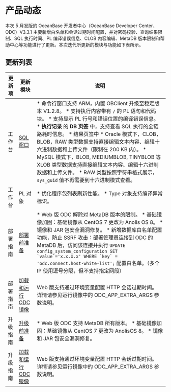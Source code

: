 产品动态 
=========================

本次 5 月发版的 OceanBase 开发者中心（OceanBase Developer Center，ODC）V3.3.1 主要新增白名单和会话过期时间配置，并对密码校验、查询结果限制、SQL 执行时间、PL 编译错误信息、CLOB 内容编辑、MetaDB 版本限制和帮助中心等功能进行了更新。本次迭代所更新的模块与功能如下表所示。

更新列表 
-------------------------



| 更新项  |                            更新模块                             |                                                                                                                                                                                                                                                                                                                                                  说明                                                                                                                                                                                                                                                                                                                                                  |
|------|-------------------------------------------------------------|------------------------------------------------------------------------------------------------------------------------------------------------------------------------------------------------------------------------------------------------------------------------------------------------------------------------------------------------------------------------------------------------------------------------------------------------------------------------------------------------------------------------------------------------------------------------------------------------------------------------------------------------------------------------------------------------------|
| 工作台  | [SQL 窗口](../7.client-odc-user-guide/4.client-odc-use-workspace/2.client-odc-sql-window.md)       | * 命令行窗口支持 ARM，内置 OBClient 升级至稳定版本 V1.2.8。   * 支持执行内容带有 `/` 的 PL 语句和代码块。   * 支持显示 PL 行号和错误位置的编译错误信息。   * **执行记录** 的 **DB 页签** 中，支持查看 SQL 执行的全链路耗时信息。   * 结果页签中 * Oracle 模式下，CLOB，BLOB，RAW 类型数据支持直接编辑文本内容、编辑十六进制数据和上传文件（限制在 200 KB 内）。   * MySQL 模式下，BLOB, MEDIUMBLOB, TINYBLOB 等 XLOB 类型数据支持直接编辑文本内容、编辑十六进制数据和上传文件。   * RAW 类型按照字符串格式展示，`sys_guid` 值不再需要到十六进制模式查看。      |
| 工作台  | PL 对象                                                       | * 优化程序包列表刷新性能。   * Type 对象支持编译异常标识。                                                                                                                                                                                                                                                                                                                                                                                                                                                                                                                                                                               |
| 部署指南 | [部署前准备](../8.deployment-guide/2.preparations-before-deployment.md)        | * Web 版 ODC 解除对 MetaDB 版本的限制。   * 基础镜像加固：基础镜像从 CentOS 7 更改为 Anolis OS 8。   * 镜像和 JAR 包安全漏洞修复。   * 新增数据库白名单配置功能，防止 SSRF 攻击：部署管理员连接到 ODC 的 MetaDB 后，访问该连接并执行 ``UPDATE config_system_configuration SET `value`='x.x.x.x' WHERE `key` = 'odc.connect.host-white-list';`` 配置白名单。（多个 IP 使用逗号分隔，但不支持指定网段）                                                                                                                                                                                                                                              |
| 部署指南 | [加载和运行 ODC 镜像](../8.deployment-guide/3.deploy-a-single-odc-node/2.load-and-run-single-odc-images.md) | Web 版支持通过环境变量配置 HTTP 会话过期时间。 详情请参见运行镜像中的 ODC_APP_EXTRA_ARGS 参数说明。                                                                                                                                                                                                                                                                                                                                                                                                                                                                                                                                                                                                                    |
| 升级指南 | [升级前准备](../9.upgrade-guide/2.preparation-for-upgrade.md)        | * Web 版 ODC 支持 MetaDB 所有版本。   * 基础镜像加固：基础镜像从 CentOS 7 更改为 AnolisOS 8。   * 镜像和 JAR 包安全漏洞修复。                                                                                                                                                                                                                                                                                                                                                                                                                                                                                       |
| 升级指南 | [加载和运行 ODC 镜像](../9.upgrade-guide/3.upgrade-single-node-odc/3.upgrade-guide-load-and-run-single-odc-images.md) | Web 版支持通过环境变量配置 HTTP 会话过期时间。 详情请参见运行镜像中的 ODC_APP_EXTRA_ARGS 参数说明。                                                                                                                                                                                                                                                                                                                                                                                                                                                                                                                                                                                                                    |


